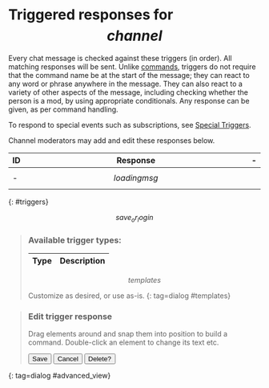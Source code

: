 # Triggered responses for $$channel$$

Every chat message is checked against these triggers (in order). All matching
responses will be sent. Unlike [commands](commands), triggers do not require
that the command name be at the start of the message; they can react to any
word or phrase anywhere in the message. They can also react to a variety of
other aspects of the message, including checking whether the person is a mod,
by using appropriate conditionals. Any response can be given, as per command
handling.

To respond to special events such as subscriptions, see [Special Triggers](specials).

Channel moderators may add and edit these responses below.

ID          | Response | -
------------|----------|----
-           | $$loadingmsg$$
{: #triggers}

$$save_or_login$$

> ### Available trigger types:
> Type | Description
> -----|------------
> $$templates$$
>
> Customize as desired, or use as-is.
{: tag=dialog #templates}

<style>
table {width: 100%;}
th, td {width: 100%;}
dialog td:last-of-type {width: 100%;}
th:first-of-type, th:last-of-type, td:first-of-type, td:last-of-type {width: max-content;}
td:nth-of-type(2n+1):not([colspan]) {white-space: nowrap;}
.gap {height: 1em;}
td ul {margin: 0;}
</style>

> ### Edit trigger response <code id=cmdname></code>
> <div id=command_details></div>
> <div id=command_frame><p>Drag elements around and snap them into position to build a command. Double-click an element to change its text etc.</p>
> <canvas id=command_gui width=800 height=600></canvas></div>
>
> <p><button type=button id=save_advanced>Save</button> <button type=button class=dialog_close>Cancel</button> <button type=button id=delete_advanced>Delete?</button></p>
>
{: tag=dialog #advanced_view}
